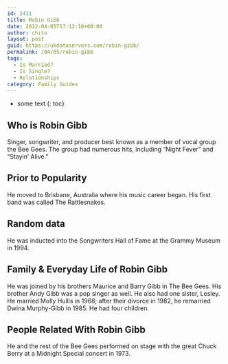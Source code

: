 ```yaml
---
id: 2411
title: Robin Gibb
date: 2012-04-05T17:12:18+00:00
author: chito
layout: post
guid: https://ukdataservers.com/robin-gibb/
permalink: /04/05/robin-gibb
tags:
  - Is Married?
  - Is Single?
  - Relationships
category: Family Guides
---
```


* some text
{: toc}
          
          
## Who is  Robin Gibb
                  
                  
                  
Singer, songwriter, and producer best known as a member of vocal group the Bee Gees. The group had numerous hits, including &#8220;Night Fever&#8221; and &#8220;Stayin&#8217; Alive.&#8221;
                  
                
                
                
## Prior to Popularity 
                  
                  
                  
He moved to Brisbane, Australia where his music career began. His first band was called The Rattlesnakes.
                  
                
                
                
## Random data 
                  
                  
                  
He was inducted into the Songwriters Hall of Fame at the Grammy Museum in 1994.
                  
                
                
                
## Family & Everyday Life of Robin Gibb
                  
                  
                  
He was joined by his brothers Maurice and Barry Gibb in The Bee Gees. His brother Andy Gibb was a pop singer as well. He also had one sister, Lesley. He married Molly Hullis in 1968; after their divorce in 1982, he remarried Dwina Murphy-Gibb in 1985. He had four children. 
                  
                
                
                
## People Related With  Robin Gibb
                  
                  
                  
He and the rest of the Bee Gees performed on stage with the great Chuck Berry at a Midnight Special concert in 1973. 
                  
                
              
            
          
          
          
    
    
  
